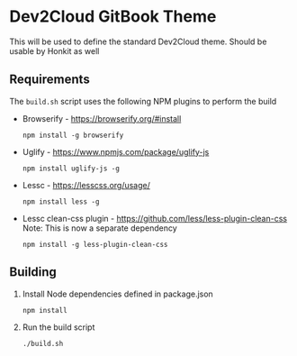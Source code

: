 # Dev2Cloud GitBook Theme

This will be used to define the standard Dev2Cloud theme. Should be usable by Honkit as well

## Requirements

The `build.sh` script uses the following NPM plugins to perform the build

* Browserify - https://browserify.org/#install
  ```
  npm install -g browserify
  ```
* Uglify - https://www.npmjs.com/package/uglify-js
  ```
  npm install uglify-js -g
  ```
* Lessc - https://lesscss.org/usage/
  ```
  npm install less -g
  ```
* Lessc clean-css plugin - https://github.com/less/less-plugin-clean-css  
  Note: This is now a separate dependency
  ```
  npm install -g less-plugin-clean-css
  ```

## Building

1. Install Node dependencies defined in package.json
   ```
   npm install
   ```
1. Run the build script
   ```
   ./build.sh
   ```